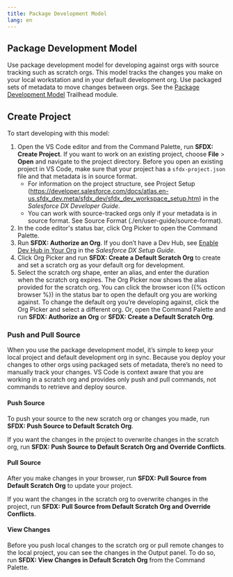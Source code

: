 ```yaml
---
title: Package Development Model
lang: en
---
```


## Package Development Model

Use package development model for developing against orgs with source tracking such as scratch orgs. This model tracks the changes you make on your local workstation and in your default development org. Use packaged sets of metadata to move changes between orgs. See the [Package Development Model](https://trailhead.salesforce.com/en/content/learn/modules/sfdx_dev_model) Trailhead module.

## Create Project

To start developing with this model:

1. Open the VS Code editor and from the Command Palette, run **SFDX: Create Project**.
   If you want to work on an existing project, choose **File** > **Open** and navigate to the project directory. Before you open an existing project in VS Code, make sure that your project has a `sfdx-project.json` file and that metadata is in source format.
   - For information on the project structure, see Project Setup (https://developer.salesforce.com/docs/atlas.en-us.sfdx_dev.meta/sfdx_dev/sfdx_dev_workspace_setup.htm) in the _Salesforce DX Developer Guide_.
   - You can work with source-tracked orgs only if your metadata is in source format. See Source Format (./en/user-guide/source-format).
1. In the code editor's status bar, click Org Picker to open the Command Palette.
1. Run **SFDX: Authorize an Org**. If you don’t have a Dev Hub, see [Enable Dev Hub in Your Org](https://developer.salesforce.com/docs/atlas.en-us.sfdx_setup.meta/sfdx_setup/sfdx_setup_enable_devhub.htm) in the _Salesforce DX Setup Guide_.
1. Click Org Picker and run **SFDX: Create a Default Scratch Org** to create and set a scratch org as your default org for development.
2. Select the scratch org shape, enter an alias, and enter the duration when the scratch org expires. The Org Picker now shows the alias provided for the scratch org. You can click the browser icon ({% octicon browser %}) in the status bar to open the default org you are working against.
   To change the default org you’re developing against, click the Org Picker and select a different org. Or, open the Command Palette and run **SFDX: Authorize an Org** or **SFDX: Create a Default Scratch Org**.

### Push and Pull Source

When you use the package development model, it’s simple to keep your local project and default development org in sync. Because you deploy your changes to other orgs using packaged sets of metadata, there’s no need to manually track your changes.
VS Code is context aware that you are working in a scratch org and provides only push and pull commands, not commands to retrieve and deploy source.

#### Push Source

To push your source to the new scratch org or changes you made, run **SFDX: Push Source to Default Scratch Org**.

If you want the changes in the project to overwrite changes in the scratch org, run **SFDX: Push Source to Default Scratch Org and Override Conflicts**.

#### Pull Source

After you make changes in your browser, run **SFDX: Pull Source from Default Scratch Org** to update your project.

If you want the changes in the scratch org to overwrite changes in the project, run **SFDX: Pull Source from Default Scratch Org and Override Conflicts**.

#### View Changes

Before you push local changes to the scratch org or pull remote changes to the local project, you can see the changes in the Output panel. To do so, run **SFDX: View Changes in Default Scratch Org** from the Command Palette.